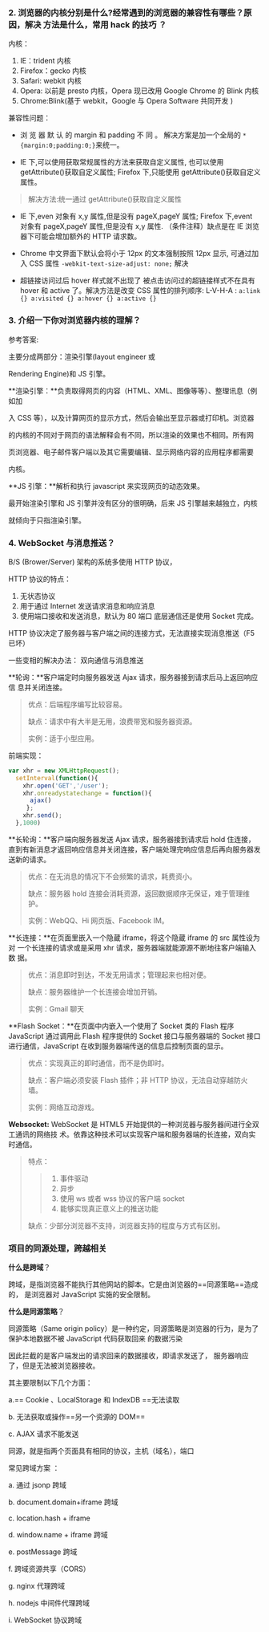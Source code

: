

### 2. 浏览器的内核分别是什么?经常遇到的浏览器的兼容性有哪些？原因，解决 方法是什么，常用 hack 的技巧 ？

内核：

1. IE：trident 内核 
2. Firefox：gecko 内核 
3. Safari: webkit 内核 
4. Opera: 以前是 presto 内核，Opera 现已改用 Google Chrome 的 Blink 内核 
5. Chrome:Blink(基于 webkit，Google 与 Opera Software 共同开发 )



兼容性问题：

- 浏 览 器 默 认 的 margin 和 padding 不 同 。 解决方案是加一个全局的 `*{margin:0;padding:0;}`来统一。  

- IE 下,可以使用获取常规属性的方法来获取自定义属性, 也可以使用 getAttribute()获取自定义属性; Firefox 下,只能使用 getAttribute()获取自定义属性。

> 解决方法:统一通过 getAttribute()获取自定义属性

- IE 下,even 对象有 x,y 属性,但是没有 pageX,pageY 属性; Firefox 下,event 对象有 pageX,pageY 属性,但是没有 x,y 属性. （条件注释）缺点是在 IE 浏览器下可能会增加额外的 HTTP 请求数。 

- Chrome 中文界面下默认会将小于 12px 的文本强制按照 12px 显示, 可通过加入 CSS 属性 `-webkit-text-size-adjust: none;` 解决

- 超链接访问过后 hover 样式就不出现了 被点击访问过的超链接样式不在具有 hover 和 active 了。解决方法是改变 CSS 属性的排列顺序: L-V-H-A : `a:link {} a:visited {} a:hover {} a:active {}` 



### 3. 介绍一下你对浏览器内核的理解？ 

参考答案: 

主要分成两部分：渲染引擎(layout engineer 或 

Rendering Engine)和 JS 引擎。

**渲染引擎：**负责取得网页的内容（HTML、XML、图像等等）、整理讯息（例如加 

入 CSS 等），以及计算网页的显示方式，然后会输出至显示器或打印机。浏览器 

的内核的不同对于网页的语法解释会有不同，所以渲染的效果也不相同。所有网 

页浏览器、电子邮件客户端以及其它需要编辑、显示网络内容的应用程序都需要 

内核。 

**JS 引擎：**解析和执行 javascript 来实现网页的动态效果。 

最开始渲染引擎和 JS 引擎并没有区分的很明确，后来 JS 引擎越来越独立，内核 

就倾向于只指渲染引擎。





### 4. WebSocket 与消息推送？ 

B/S (Brower/Server) 架构的系统多使用 HTTP 协议， 

HTTP 协议的特点： 

1. 无状态协议 
2. 用于通过 Internet 发送请求消息和响应消息 
3. 使用端口接收和发送消息，默认为 80 端口 底层通信还是使用 Socket 完成。 

HTTP 协议决定了服务器与客户端之间的连接方式，无法直接实现消息推送（F5 已坏）

一些变相的解决办法： 双向通信与消息推送 

**轮询：**客户端定时向服务器发送 Ajax 请求，服务器接到请求后马上返回响应信 息并关闭连接。 

> 优点：后端程序编写比较容易。 
>
> 缺点：请求中有大半是无用，浪费带宽和服务器资源。 
>
> 实例：适于小型应用。

前端实现：

```js
var xhr = new XMLHttpRequest();    
  setInterval(function(){        
    xhr.open('GET','/user');        
    xhr.onreadystatechange = function(){  
      ajax()    
     };       
    xhr.send();    
  },1000)
```

**长轮询：**客户端向服务器发送 Ajax 请求，服务器接到请求后 hold 住连接， 直到有新消息才返回响应信息并关闭连接，客户端处理完响应信息后再向服务器发送新的请求。 

> 优点：在无消息的情况下不会频繁的请求，耗费资小。 
>
> 缺点：服务器 hold 连接会消耗资源，返回数据顺序无保证，难于管理维护。
>
> 实例：WebQQ、Hi 网页版、Facebook IM。 

**长连接：**在页面里嵌入一个隐蔵 iframe，将这个隐蔵 iframe 的 src 属性设为对 一个长连接的请求或是采用 xhr 请求，服务器端就能源源不断地往客户端输入数 据。

> 优点：消息即时到达，不发无用请求；管理起来也相对便。 
>
> 缺点：服务器维护一个长连接会增加开销。 
>
> 实例：Gmail 聊天 

**Flash Socket：**在页面中内嵌入一个使用了 Socket 类的 Flash 程序 JavaScript 通过调用此 Flash 程序提供的 Socket 接口与服务器端的 Socket 接口进行通信，JavaScript 在收到服务器端传送的信息后控制页面的显示。 

> 优点：实现真正的即时通信，而不是伪即时。 
>
> 缺点：客户端必须安装 Flash 插件；非 HTTP 协议，无法自动穿越防火墙。 
>
> 实例：网络互动游戏。 

**Websocket:** WebSocket 是 HTML5 开始提供的一种浏览器与服务器间进行全双工通讯的网络技 术。依靠这种技术可以实现客户端和服务器端的长连接，双向实时通信。 

> 特点：
>
> > 1. 事件驱动 
> > 2. 异步 
> > 3. 使用 ws 或者 wss 协议的客户端 socket 
> > 4. 能够实现真正意义上的推送功能
>
> 缺点：少部分浏览器不支持，浏览器支持的程度与方式有区别。





### 项目的同源处理，跨越相关 

**什么是跨域**？

跨域，是指浏览器不能执行其他网站的脚本。它是由浏览器的==同源策略==造成的， 是浏览器对 JavaScript 实施的安全限制。 

**什么是同源策略**？ 

同源策略（Same origin policy）是一种约定，同源策略是浏览器的行为，是为了保护本地数据不被 JavaScript 代码获取回来 的数据污染

因此拦截的是客户端发出的请求回来的数据接收，即请求发送了， 服务器响应了，但是无法被浏览器接收。 

其主要限制以下几个方面： 

a.== Cookie 、LocalStorage 和 IndexDB ==无法读取 

b. 无法获取或操作==另一个资源的 DOM== 

c. AJAX 请求不能发送 

同源，就是指两个页面具有相同的协议，主机（域名），端口

常见跨域方案 ：

a. 通过 jsonp 跨域 

b. document.domain+iframe 跨域 

c. location.hash \+ iframe 

d. window.name + iframe 跨域 

e. postMessage 跨域 

f. 跨域资源共享（CORS） 

g. nginx 代理跨域 

h. nodejs 中间件代理跨域 

i. WebSocket 协议跨域 

